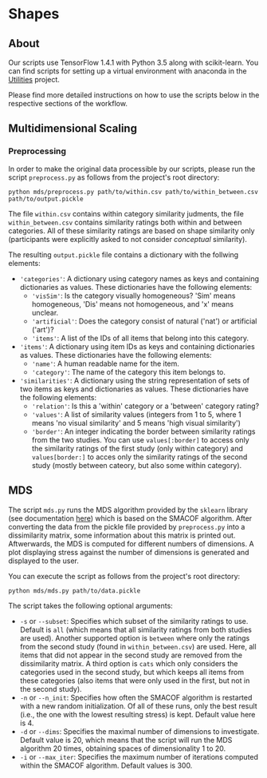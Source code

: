 # Shapes

## About

Our scripts use TensorFlow 1.4.1 with Python 3.5 along with scikit-learn. You can find scripts for setting up a virtual environment with anaconda in the [Utilities](https://github.com/lbechberger/Utilities) project. 

Please find more detailed instructions on how to use the scripts below in the respective sections of the workflow.

## Multidimensional Scaling

### Preprocessing

In order to make the original data processible by our scripts, please run the script `preprocess.py` as follows from the project's root directory:
```
python mds/preprocess.py path/to/within.csv path/to/within_between.csv path/to/output.pickle
```

The file `within.csv` contains within category similarity judments, the file `within_between.csv` contains similarity ratings both within and between categories. All of these similarity ratings are based on shape similarity only (participants were explicitly asked to not consider *conceptual* similarity).

The resulting `output.pickle` file contains a dictionary with the follwing elements:
- `'categories'`: A dictionary using category names as keys and containing dictionaries as values. These dictionaries have the following elements:
  - `'visSim'`: Is the category visually homogeneous? 'Sim' means homogeneous, 'Dis' means not homogeneous, and 'x' means unclear.
  - `'artificial'`: Does the category consist of natural ('nat') or artificial ('art')?
  - `'items'`: A list of the IDs of all items that belong into this category. 
- `'items'`: A dictionary using item IDs as keys and containing dictionaries as values. These dictionaries have the following elements:
  - `'name'`: A human readable name for the item.
  - `'category'`: The name of the category this item belongs to.
- `'similarities'`: A dictionary using the string representation of sets of two items as keys and dictionaries as values. These dictionaries have the following elements:
  - `'relation'`: Is this a 'within' category or a 'between' category rating?
  - `'values'`: A list of similarity values (integers from 1 to 5, where 1 means 'no visual similarity' and 5 means 'high visual similarity')
  - `'border'`: An integer indicating the border between similarity ratings from the two studies. You can use `values[:border]` to access only the similarity ratings of the first study (only within category) and `values[border:]` to acces only the similarity ratings of the second study (mostly between cateory, but also some within category).

## MDS

The script `mds.py` runs the MDS algorithm provided by the `sklearn` library (see documentation [here](http://scikit-learn.org/stable/modules/generated/sklearn.manifold.MDS.html)) which is based on the SMACOF algorithm. After converting the data from the pickle file provided by `preprocess.py` into a dissimilarity matrix, some information about this matrix is printed out. Aftwerwards, the MDS is computed for different numbers of dimensions. A plot displaying stress against the number of dimensions is generated and displayed to the user.

You can execute the script as follows from the project's root directory:
```
python mds/mds.py path/to/data.pickle
```

The script takes the following optional arguments:
- `-s` or `--subset`: Specifies which subset of the similarity ratings to use. Default is `all` (which means that all similarity ratings from both studies are used). Another supported option is `between` where only the ratings from the second study (found in `within_between.csv`) are used. Here, all items that did not appear in the second study are removed from the dissimilarity matrix. A third option is `cats` which only considers the categories used in the second study, but which keeps all items from these categories (also items that were only used in the first, but not in the second study).
- `-n` or `--n_init`: Specifies how often the SMACOF algorithm is restarted with a new random initialization. Of all of these runs, only the best result (i.e., the one with the lowest resulting stress) is kept. Default value here is 4.
- `-d` or `--dims`: Specifies the maximal number of dimensions to investigate. Default value is 20, which means that the script will run the MDS algorithm 20 times, obtaining spaces of dimensionality 1 to 20.
- `-i` or `--max_iter`: Specifies the maximum number of iterations computed within the SMACOF algorithm. Default values is 300.

